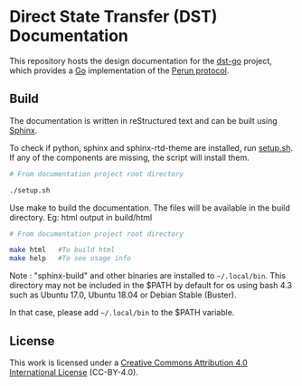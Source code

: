# Direct State Transfer (DST) Documentation

This repository hosts the design documentation for the [dst-go](https://github.com/direct-state-transfer/dst-go) project, which provides a [Go](https://golang.org/) implementation of the [Perun protocol](https://perun.network/).

## Build

The documentation is written in reStructured text and can be built using [Sphinx](http://www.sphinx-doc.org/en/master/).

To check if python, sphinx and sphinx-rtd-theme are installed, run [setup.sh](https://github.com/direct-state-transfer/dst-doc/setup.sh).  If any of the components are missing, the script will install them.

```bash
# From documentation project root directory

./setup.sh
```

Use make to build the documentation. The files will be available in the build directory. Eg: html output in build/html

```bash
# From documentation project root directory

make html   #To build html
make help   #To see usage info
```

Note : "sphinx-build" and other binaries are installed to `~/.local/bin`. This directory may not be included in the $PATH by default for os using bash 4.3 such as Ubuntu 17.0, Ubuntu 18.04 or Debian Stable (Buster).

In that case, please add `~/.local/bin` to the $PATH variable.

## License

This work is licensed under a [Creative Commons Attribution 4.0 International
License](http://creativecommons.org/licenses/by/4.0/) (CC-BY-4.0).
